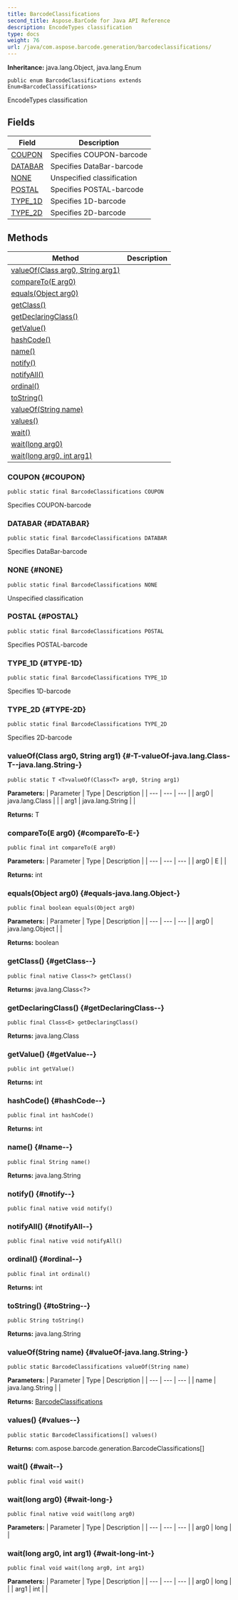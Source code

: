 ```yaml
---
title: BarcodeClassifications
second_title: Aspose.BarCode for Java API Reference
description: EncodeTypes classification
type: docs
weight: 76
url: /java/com.aspose.barcode.generation/barcodeclassifications/
---
```

**Inheritance:**
java.lang.Object, java.lang.Enum
```
public enum BarcodeClassifications extends Enum<BarcodeClassifications>
```

EncodeTypes classification
## Fields

| Field | Description |
| --- | --- |
| [COUPON](#COUPON) | Specifies COUPON-barcode |
| [DATABAR](#DATABAR) | Specifies DataBar-barcode |
| [NONE](#NONE) | Unspecified classification |
| [POSTAL](#POSTAL) | Specifies POSTAL-barcode |
| [TYPE_1D](#TYPE-1D) | Specifies 1D-barcode |
| [TYPE_2D](#TYPE-2D) | Specifies 2D-barcode |
## Methods

| Method | Description |
| --- | --- |
| [<T>valueOf(Class<T> arg0, String arg1)](#-T-valueOf-java.lang.Class-T--java.lang.String-) |  |
| [compareTo(E arg0)](#compareTo-E-) |  |
| [equals(Object arg0)](#equals-java.lang.Object-) |  |
| [getClass()](#getClass--) |  |
| [getDeclaringClass()](#getDeclaringClass--) |  |
| [getValue()](#getValue--) |  |
| [hashCode()](#hashCode--) |  |
| [name()](#name--) |  |
| [notify()](#notify--) |  |
| [notifyAll()](#notifyAll--) |  |
| [ordinal()](#ordinal--) |  |
| [toString()](#toString--) |  |
| [valueOf(String name)](#valueOf-java.lang.String-) |  |
| [values()](#values--) |  |
| [wait()](#wait--) |  |
| [wait(long arg0)](#wait-long-) |  |
| [wait(long arg0, int arg1)](#wait-long-int-) |  |
### COUPON {#COUPON}
```
public static final BarcodeClassifications COUPON
```


Specifies COUPON-barcode

### DATABAR {#DATABAR}
```
public static final BarcodeClassifications DATABAR
```


Specifies DataBar-barcode

### NONE {#NONE}
```
public static final BarcodeClassifications NONE
```


Unspecified classification

### POSTAL {#POSTAL}
```
public static final BarcodeClassifications POSTAL
```


Specifies POSTAL-barcode

### TYPE_1D {#TYPE-1D}
```
public static final BarcodeClassifications TYPE_1D
```


Specifies 1D-barcode

### TYPE_2D {#TYPE-2D}
```
public static final BarcodeClassifications TYPE_2D
```


Specifies 2D-barcode

### <T>valueOf(Class<T> arg0, String arg1) {#-T-valueOf-java.lang.Class-T--java.lang.String-}
```
public static T <T>valueOf(Class<T> arg0, String arg1)
```




**Parameters:**
| Parameter | Type | Description |
| --- | --- | --- |
| arg0 | java.lang.Class<T> |  |
| arg1 | java.lang.String |  |

**Returns:**
T
### compareTo(E arg0) {#compareTo-E-}
```
public final int compareTo(E arg0)
```




**Parameters:**
| Parameter | Type | Description |
| --- | --- | --- |
| arg0 | E |  |

**Returns:**
int
### equals(Object arg0) {#equals-java.lang.Object-}
```
public final boolean equals(Object arg0)
```




**Parameters:**
| Parameter | Type | Description |
| --- | --- | --- |
| arg0 | java.lang.Object |  |

**Returns:**
boolean
### getClass() {#getClass--}
```
public final native Class<?> getClass()
```




**Returns:**
java.lang.Class<?>
### getDeclaringClass() {#getDeclaringClass--}
```
public final Class<E> getDeclaringClass()
```




**Returns:**
java.lang.Class<E>
### getValue() {#getValue--}
```
public int getValue()
```




**Returns:**
int
### hashCode() {#hashCode--}
```
public final int hashCode()
```




**Returns:**
int
### name() {#name--}
```
public final String name()
```




**Returns:**
java.lang.String
### notify() {#notify--}
```
public final native void notify()
```




### notifyAll() {#notifyAll--}
```
public final native void notifyAll()
```




### ordinal() {#ordinal--}
```
public final int ordinal()
```




**Returns:**
int
### toString() {#toString--}
```
public String toString()
```




**Returns:**
java.lang.String
### valueOf(String name) {#valueOf-java.lang.String-}
```
public static BarcodeClassifications valueOf(String name)
```




**Parameters:**
| Parameter | Type | Description |
| --- | --- | --- |
| name | java.lang.String |  |

**Returns:**
[BarcodeClassifications](../../com.aspose.barcode.generation/barcodeclassifications)
### values() {#values--}
```
public static BarcodeClassifications[] values()
```




**Returns:**
com.aspose.barcode.generation.BarcodeClassifications[]
### wait() {#wait--}
```
public final void wait()
```




### wait(long arg0) {#wait-long-}
```
public final native void wait(long arg0)
```




**Parameters:**
| Parameter | Type | Description |
| --- | --- | --- |
| arg0 | long |  |

### wait(long arg0, int arg1) {#wait-long-int-}
```
public final void wait(long arg0, int arg1)
```




**Parameters:**
| Parameter | Type | Description |
| --- | --- | --- |
| arg0 | long |  |
| arg1 | int |  |

